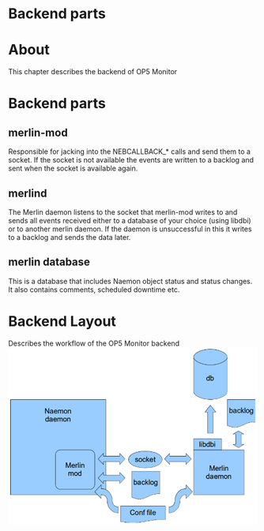 # Backend parts

# About

This chapter describes the backend of OP5 Monitor

# Backend parts

## merlin-mod

Responsible for jacking into the NEBCALLBACK\_\* calls and send them to a socket. If the socket is not available the events are written to a backlog and sent when the socket is available again.

## merlind

The Merlin daemon listens to the socket that merlin-mod writes to and sends all events received either to a database of your choice (using libdbi) or to another merlin daemon. If the daemon is unsuccessful in this it writes to a backlog and sends the data later.

## merlin database

This is a database that includes Naemon object status and status changes. It also contains comments, scheduled downtime etc.

# Backend Layout

Describes the workflow of the OP5 Monitor backend
![](attachments/16482361/16679179.png)

